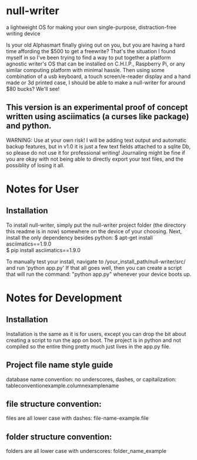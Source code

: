 # null-writer
a lightweight OS for making your own single-purpose, distraction-free writing device

Is your old Alphasmart finally giving out on you, but you are having a hard time affording the $500 to get a freewrite?
That's the situation I found myself in so I've been trying to find a way to put together a platform agnostic writer's OS that can be installed on C.H.I.P., Raspberry Pi, or any similar computing platform with minimal hassle.  Then using some combination of a usb keyboard, a touch screen/e-reader display and a hand made or 3d printed case, I should be able to make a null-writer for around $80 bucks? We'll see!

## This version is an experimental proof of concept written using asciimatics (a curses like package) and python.  
WARNING: Use at your own risk! I will be adding text output and automatic backup features, but in v1.0 it is just a few text fields attached to a sqlite Db, so please do not use it for professional writing! Journaling might be fine if you are okay with not being able to directly export your text files, and the possiblity of losing it all.  


# Notes for User
## Installation
To install null-writer, simply put the null-writer project folder (the directory this readme is in now) somewhere on the device of your choosing.
Next, install the only dependency besides python:
$ apt-get install asciimatics==1.9.0  
$ pip install asciimatics==1.9.0

To manually test your install, navigate to /your_install_path/null-writer/src/ and run 'python app.py'
If that all goes well, then you can create a script that will run the command: "python app.py" whenever your device boots up.



# Notes for Development
## Installation 
Installation is the same as it is for users, except you can drop the bit about creating a script to run the app on boot. The project is in python and not compiled so the entire thing pretty much just lives in the app.py file.

## Project file name style guide
database name convention:
no underscores, dashes, or capitalization: tableconventionexample.columnexamplename

## file structure convention:
files are all lower case with dashes: file-name-example.file

## folder structure convention:
folders are all lower case with underscores: folder_name_example

